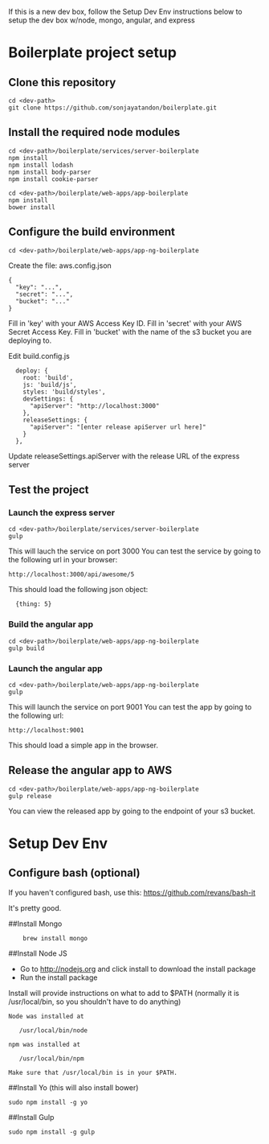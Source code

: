If this is a new dev box, follow the Setup Dev Env instructions below to setup the dev box w/node, mongo, angular, and express

# Boilerplate project setup

## Clone this repository

```
cd <dev-path>
git clone https://github.com/sonjayatandon/boilerplate.git
```

## Install the required node modules

```
cd <dev-path>/boilerplate/services/server-boilerplate
npm install
npm install lodash
npm install body-parser
npm install cookie-parser

cd <dev-path>/boilerplate/web-apps/app-boilerplate
npm install
bower install
```
## Configure the build environment

```
cd <dev-path>/boilerplate/web-apps/app-ng-boilerplate
```

Create the file:  aws.config.json
```
{
  "key": "...",
  "secret": "...",
  "bucket": "..."
}

```
Fill in 'key' with your AWS Access Key ID.
Fill in 'secret' with your AWS Secret Access Key.
Fill in 'bucket' with the name of the s3 bucket you are deploying to.

Edit build.config.js
```
  deploy: {
  	root: 'build',
  	js: 'build/js',
  	styles: 'build/styles',
    devSettings: {
      "apiServer": "http://localhost:3000"
    },
    releaseSettings: {
      "apiServer": "[enter release apiServer url here]"
    }
  },

```
Update releaseSettings.apiServer with the release URL of the express server

## Test the project

### Launch the express server
```
cd <dev-path>/boilerplate/services/server-boilerplate
gulp
```
This will lauch the service on port 3000
You can test the service by going to the following url in your browser:
```
http://localhost:3000/api/awesome/5
```
This should load the following json object:
```
  {thing: 5}
```

### Build the angular app
```
cd <dev-path>/boilerplate/web-apps/app-ng-boilerplate
gulp build
```

### Launch the angular app

```
cd <dev-path>/boilerplate/web-apps/app-ng-boilerplate
gulp
```

This will launch the service on port 9001
You can test the app by going to the following url:
```
http://localhost:9001
```
This should load a simple app in the browser.

## Release the angular app to AWS
```
cd <dev-path>/boilerplate/web-apps/app-ng-boilerplate
gulp release
```
You can view the released app by going to the endpoint of your s3 bucket.  


# Setup Dev Env

## Configure bash (optional)
If you haven't configured bash, use this:  https://github.com/revans/bash-it

It's pretty good.

##Install Mongo
```
    brew install mongo
```
##Install Node JS

* Go to http://nodejs.org and click install to download the install package
* Run the install package

Install will provide instructions on what to add to $PATH (normally it is /usr/local/bin, so you shouldn't have to do anything)

```
Node was installed at

   /usr/local/bin/node

npm was installed at

   /usr/local/bin/npm

Make sure that /usr/local/bin is in your $PATH.
```

##Install Yo (this will also install bower)
```
sudo npm install -g yo
```

##Install Gulp
```
sudo npm install -g gulp
```
